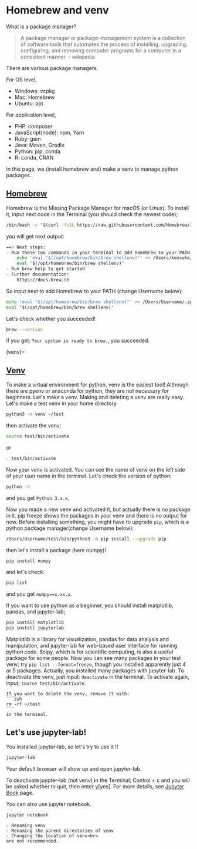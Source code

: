 # Homebrew and venv

What is a package manager?
> A package manager or package-management system is a collection of software tools that automates the process of installing, upgrading, configuring, and removing computer programs for a computer in a consistent manner. - wikipedia


There are various package managers.

For OS level,
- Windows: vcpkg
- Mac: Homebrew
- Ubuntu: apt

For application level,
- PHP: composer
- JavaScript(node): npm, Yarn
- Ruby: gem
- Java: Maven, Gradle
- Python: pip, conda
- R: conda, CRAN

In this page, we (install homebrew and) make a venv to manage python packages.

## [Homebrew](https://docs.brew.sh/Installation)
Homebrew is the Missing Package Manager for macOS (or Linux).
To install it, input next code in the Terminal (you should check the newest code);
```bash
/bin/bash -c "$(curl -fsSL https://raw.githubusercontent.com/Homebrew/install/HEAD/install.sh)"
```

you will get next output:
```zsh
==> Next steps:
- Run these two commands in your terminal to add Homebrew to your PATH:
    echo 'eval "$(/opt/homebrew/bin/brew shellenv)"' >> /Users/kensuke/.zprofile
    eval "$(/opt/homebrew/bin/brew shellenv)"
- Run brew help to get started
- Further documentation:
    https://docs.brew.sh
```

So input next to add Homebrew to your PATH (change Username below):
```zsh
echo 'eval "$(/opt/homebrew/bin/brew shellenv)"' >> /Users/Username/.zprofile
eval "$(/opt/homebrew/bin/brew shellenv)"
```

Let's check whether you succeeded!
```zsh
brew --version
```
if you get: `Your system is ready to brew.`, you succeeded.

(venv)=
## [Venv](https://docs.python.org/3/library/venv.html)
To make a virtual environment for python, venv is the easiest tool! Although there are pyenv or anaconda for python, they are not necessary for beginners.
Let's make a venv.
Making and deleting a venv are really easy. Let's make a test venv in your home directory.

```zsh
python3 -m venv ~/test
```
then activate the venv:
```zsh
source test/bin/activate
```
or
```zsh
. test/bin/activate
```

Now your venv is activated. You can see the name of venv on the left side of your user name in the terminal.
Let's check the version of python:
```zsh
python -V
```
and you get `Python 3.x.x`.

Now you made a new venv and activated it, but actually there is no package in it.
pip freeze shows the packages in your venv and there is no output for now.
Before installing something, you might have to upgrade `pip`, which is a python package manager(change Username below):
```zsh
/Users/Username/test/bin/python3 -m pip install --upgrade pip
```
then let's install a package (here numpy)!
```zsh
pip install numpy
```
and let's check:
```zsh
pip list
```
and you get `numpy==x.xx.x`.

If you want to use python as a beginner, you should install matplotlib, pandas, and jupyter-lab;
```zsh
pip install matplotlib
pip install jupyterlab
```

Matplotlib is a library for visualization, pandas for data analysis and manipulation, and jupyter-lab for web-based user interface for running python code.
Scipy, which is for scientific computing, is also a useful package for some people.
Now you can see many packages in your test venv; try `pip list --format=freeze`, though you installed apparently just 4 or 5 packages. Actually, you installed many packages with jupyter-lab.
To deactivate the venv, just input: `deactivate` in the terminal. To activate again, input; `source test/bin/activate`.

````{warning}
If you want to delete the venv, remove it with:
```zsh
rm -rf ~/test
```
in the terminal.
````

## Let's use jupyter-lab!
You installed jupyter-lab, so let's try to use it !!

```zsh
jupyter-lab
```
Your default browser will show up and open jupyter-lab.

To deactivate juypter-lab (not venv) in the Terminal; Control + c and you will be asked whether to quit, then enter y[yes].
For more details, see [Jupyter Book](../jb/jb.md) page.

You can also use jupyter notebook.
```zsh
jupyter notebook
```

```{note}
- Renaming venv
- Renaming the parent directories of venv
- Changing the location of venv<br>
are not recommended.
```


